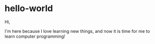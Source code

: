 # hello-world
Hi,

I'm here because I love learning new things, and now it is time for me to learn computer programming!
